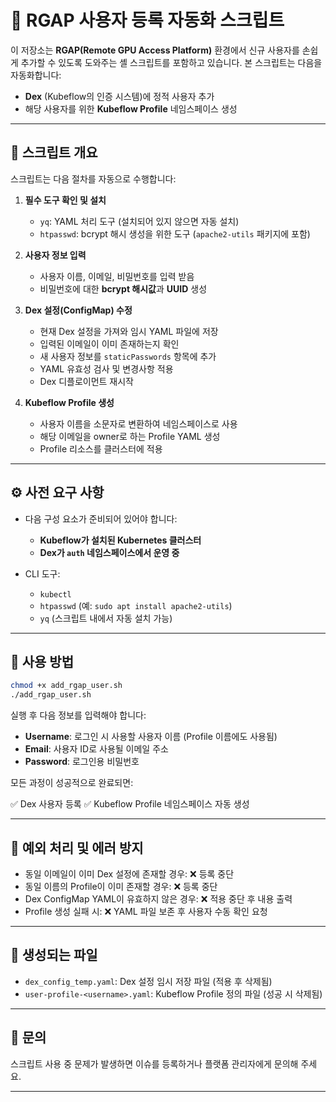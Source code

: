 # 🧩 RGAP 사용자 등록 자동화 스크립트

이 저장소는 **RGAP(Remote GPU Access Platform)** 환경에서 신규 사용자를 손쉽게 추가할 수 있도록 도와주는 셸 스크립트를 포함하고 있습니다.
본 스크립트는 다음을 자동화합니다:

* **Dex** (Kubeflow의 인증 시스템)에 정적 사용자 추가
* 해당 사용자를 위한 **Kubeflow Profile** 네임스페이스 생성

---

## 📜 스크립트 개요

스크립트는 다음 절차를 자동으로 수행합니다:

1. **필수 도구 확인 및 설치**

   * `yq`: YAML 처리 도구 (설치되어 있지 않으면 자동 설치)
   * `htpasswd`: bcrypt 해시 생성을 위한 도구 (`apache2-utils` 패키지에 포함)

2. **사용자 정보 입력**

   * 사용자 이름, 이메일, 비밀번호를 입력 받음
   * 비밀번호에 대한 **bcrypt 해시값**과 **UUID** 생성

3. **Dex 설정(ConfigMap) 수정**

   * 현재 Dex 설정을 가져와 임시 YAML 파일에 저장
   * 입력된 이메일이 이미 존재하는지 확인
   * 새 사용자 정보를 `staticPasswords` 항목에 추가
   * YAML 유효성 검사 및 변경사항 적용
   * Dex 디플로이먼트 재시작

4. **Kubeflow Profile 생성**

   * 사용자 이름을 소문자로 변환하여 네임스페이스로 사용
   * 해당 이메일을 owner로 하는 Profile YAML 생성
   * Profile 리소스를 클러스터에 적용

---

## ⚙️ 사전 요구 사항

* 다음 구성 요소가 준비되어 있어야 합니다:

  * **Kubeflow가 설치된 Kubernetes 클러스터**
  * **Dex가 `auth` 네임스페이스에서 운영 중**
* CLI 도구:

  * `kubectl`
  * `htpasswd` (예: `sudo apt install apache2-utils`)
  * `yq` (스크립트 내에서 자동 설치 가능)

---

## 🚀 사용 방법

```bash
chmod +x add_rgap_user.sh
./add_rgap_user.sh
```

실행 후 다음 정보를 입력해야 합니다:

* **Username**: 로그인 시 사용할 사용자 이름 (Profile 이름에도 사용됨)
* **Email**: 사용자 ID로 사용될 이메일 주소
* **Password**: 로그인용 비밀번호

모든 과정이 성공적으로 완료되면:

✅ Dex 사용자 등록
✅ Kubeflow Profile 네임스페이스 자동 생성

---

## 🛑 예외 처리 및 에러 방지

* 동일 이메일이 이미 Dex 설정에 존재할 경우: ❌ 등록 중단
* 동일 이름의 Profile이 이미 존재할 경우: ❌ 등록 중단
* Dex ConfigMap YAML이 유효하지 않은 경우: ❌ 적용 중단 후 내용 출력
* Profile 생성 실패 시: ❌ YAML 파일 보존 후 사용자 수동 확인 요청

---

## 📂 생성되는 파일

* `dex_config_temp.yaml`: Dex 설정 임시 저장 파일 (적용 후 삭제됨)
* `user-profile-<username>.yaml`: Kubeflow Profile 정의 파일 (성공 시 삭제됨)

---

## 📧 문의

스크립트 사용 중 문제가 발생하면 이슈를 등록하거나 플랫폼 관리자에게 문의해 주세요.

---
